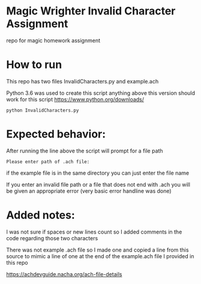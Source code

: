 # Magic Wrighter Invalid Character Assignment
repo for magic homework assignment

# How to run
This repo has two files InvalidCharacters.py and example.ach

Python 3.6 was used to create this script anything above this version should work for this script
https://www.python.org/downloads/

```
python InvalidCharacters.py
```

# Expected behavior:

After running the line above the script will prompt for a file path
```
Please enter path of .ach file:
```

if the example file is in the same directory you can just enter the file name

If you enter an invalid file path or a file that does not end with .ach you will be given an appropriate error (very basic error handline was done)

# Added notes:
I was not sure if spaces or new lines count so I added comments in the code regarding those two characters

There was not example .ach file so I made one and copied a line from this source to mimic a line of one at the end of the example.ach file I provided in this repo

https://achdevguide.nacha.org/ach-file-details
